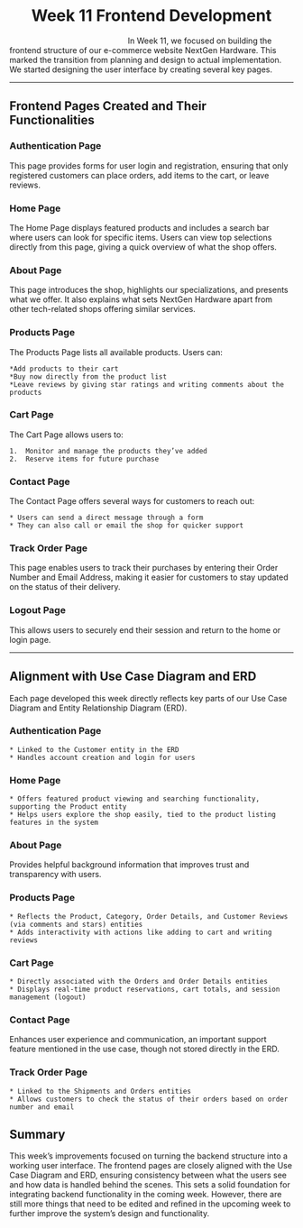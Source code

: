 <div align="center">

# Week 11 Frontend Development
</div>

<p style="text-indent: 15em;">In Week 11, we focused on building the frontend structure of our e-commerce website NextGen Hardware. This marked the transition from planning and design to actual implementation. We started designing the user interface by creating several key pages.</p>

---

## Frontend Pages Created and Their Functionalities

### Authentication Page

This page provides forms for user login and registration, ensuring that only registered customers can place orders, add items to the cart, or leave reviews.

### Home Page

The Home Page displays featured products and includes a search bar where users can look for specific items. Users can view top selections directly from this page, giving a quick overview of what the shop offers.

### About Page

This page introduces the shop, highlights our specializations, and presents what we offer. It also explains what sets NextGen Hardware apart from other tech-related shops offering similar services.

### Products Page

The Products Page lists all available products. Users can:

    *Add products to their cart
    *Buy now directly from the product list
    *Leave reviews by giving star ratings and writing comments about the products

### Cart Page

The Cart Page allows users to:

    1.  Monitor and manage the products they’ve added
    2.  Reserve items for future purchase

### Contact Page

The Contact Page offers several ways for customers to reach out:

    * Users can send a direct message through a form
    * They can also call or email the shop for quicker support

### Track Order Page

This page enables users to track their purchases by entering their Order Number and Email Address, making it easier for customers to stay updated on the status of their delivery.

### Logout Page

This allows users to securely end their session and return to the home or login page.

---

## Alignment with Use Case Diagram and ERD
</div>

Each page developed this week directly reflects key parts of our Use Case Diagram and Entity Relationship Diagram (ERD).

### Authentication Page

    * Linked to the Customer entity in the ERD
    * Handles account creation and login for users

### Home Page

    * Offers featured product viewing and searching functionality, supporting the Product entity
    * Helps users explore the shop easily, tied to the product listing features in the system

### About Page

Provides helpful background information that improves trust and transparency with users.

### Products Page

    * Reflects the Product, Category, Order Details, and Customer Reviews (via comments and stars) entities
    * Adds interactivity with actions like adding to cart and writing reviews

### Cart Page

    * Directly associated with the Orders and Order Details entities
    * Displays real-time product reservations, cart totals, and session management (logout)

### Contact Page

Enhances user experience and communication, an important support feature mentioned in the use case, though not stored directly in the ERD.

### Track Order Page

    * Linked to the Shipments and Orders entities
    * Allows customers to check the status of their orders based on order number and email

## Summary

This week’s improvements focused on turning the backend structure into a working user interface. The frontend pages are closely aligned with the Use Case Diagram and ERD, ensuring consistency between what the users see and how data is handled behind the scenes. This sets a solid foundation for integrating backend functionality in the coming week. However, there are still more things that need to be edited and refined in the upcoming week to further improve the system’s design and functionality.
